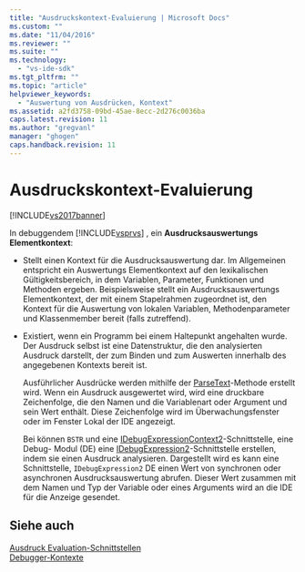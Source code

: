 ```yaml
---
title: "Ausdruckskontext-Evaluierung | Microsoft Docs"
ms.custom: ""
ms.date: "11/04/2016"
ms.reviewer: ""
ms.suite: ""
ms.technology: 
  - "vs-ide-sdk"
ms.tgt_pltfrm: ""
ms.topic: "article"
helpviewer_keywords: 
  - "Auswertung von Ausdrücken, Kontext"
ms.assetid: a2fd3758-09bd-45ae-8ecc-2d276c0036ba
caps.latest.revision: 11
ms.author: "gregvanl"
manager: "ghogen"
caps.handback.revision: 11
---
```

# Ausdruckskontext-Evaluierung
[!INCLUDE[vs2017banner](../../code-quality/includes/vs2017banner.md)]

In debuggendem [!INCLUDE[vsprvs](../../code-quality/includes/vsprvs_md.md)] , ein **Ausdrucksauswertungs Elementkontext**:  
  
-   Stellt einen Kontext für die Ausdrucksauswertung dar.  Im Allgemeinen entspricht ein Auswertungs Elementkontext auf den lexikalischen Gültigkeitsbereich, in dem Variablen, Parameter, Funktionen und Methoden ergeben.  Beispielsweise stellt ein Ausdrucksauswertungs Elementkontext, der mit einem Stapelrahmen zugeordnet ist, den Kontext für die Auswertung von lokalen Variablen, Methodenparameter und Klassenmember bereit \(falls zutreffend\).  
  
-   Existiert, wenn ein Programm bei einem Haltepunkt angehalten wurde.  Der Ausdruck selbst ist eine Datenstruktur, die den analysierten Ausdruck darstellt, der zum Binden und zum Auswerten innerhalb des angegebenen Kontexts bereit ist.  
  
     Ausführlicher Ausdrücke werden mithilfe der [ParseText](../../extensibility/debugger/reference/idebugexpressioncontext2-parsetext.md)\-Methode erstellt wird.  Wenn ein Ausdruck ausgewertet wird, wird eine druckbare Zeichenfolge, die den Namen und die Variablenart oder Argument und sein Wert enthält.  Diese Zeichenfolge wird im Überwachungsfenster oder im Fenster Lokal der IDE angezeigt.  
  
     Bei können `BSTR` und eine [IDebugExpressionContext2](../../extensibility/debugger/reference/idebugexpressioncontext2.md)\-Schnittstelle, eine Debug\- Modul \(DE\) eine [IDebugExpression2](../../extensibility/debugger/reference/idebugexpression2.md)\-Schnittstelle erstellen, indem sie einen Ausdruck analysieren.  Dargestellt wird es kann eine Schnittstelle, `IDebugExpression2` DE einen Wert von synchronen oder asynchronen Ausdrucksauswertung abrufen.  Dieser Wert zusammen mit dem Namen und Typ der Variable oder eines Arguments wird an die IDE für die Anzeige gesendet.  
  
## Siehe auch  
 [Ausdruck Evaluation\-Schnittstellen](../../extensibility/debugger/reference/expression-evaluation-interfaces.md)   
 [Debugger\-Kontexte](../../extensibility/debugger/debugger-contexts.md)